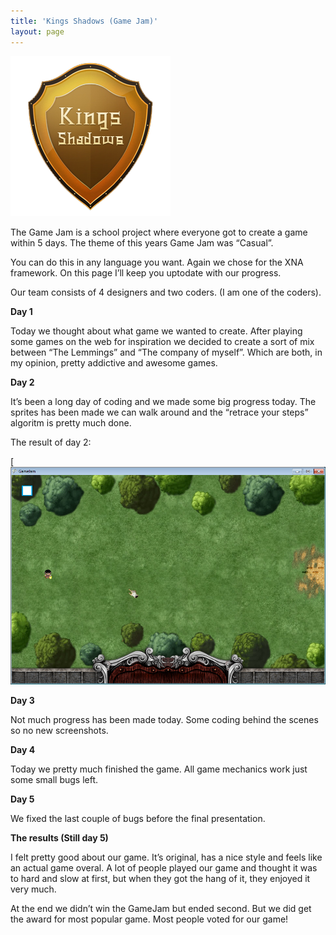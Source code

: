 ```yaml
---
title: 'Kings Shadows (Game Jam)'
layout: page
---
```


![](/assets/images/kings-shadows/kings-shadows-logo.png)

The Game Jam is a school project where everyone got to create a game within 5 days. The theme of this years Game Jam was “Casual”.

You can do this in any language you want. Again we chose for the XNA framework. On this page I’ll keep you uptodate with our progress.

Our team consists of 4 designers and two coders. (I am one of the coders).

**Day 1**

Today we thought about what game we wanted to create. After playing some games on the web for inspiration we decided to create a sort of mix between “The Lemmings” and “The company of myself”. Which are both, in my opinion, pretty addictive and awesome games.

**Day 2**

It’s been a long day of coding and we made some big progress today. The sprites has been made we can walk around and the “retrace your steps” algoritm is pretty much done.

The result of day 2:

[![](/assets/images/kings-shadows/kings-shadows-day2.png)

**Day 3**

Not much progress has been made today. Some coding behind the scenes so no new screenshots.

**Day 4**

Today we pretty much finished the game. All game mechanics work just some small bugs left.

**Day 5**

We fixed the last couple of bugs before the final presentation.

**The results (Still day 5)**

I felt pretty good about our game. It’s original, has a nice style and feels like an actual game overal. A lot of people played our game and thought it was to hard and slow at first, but when they got the hang of it, they enjoyed it very much.

At the end we didn’t win the GameJam but ended second. But we did get the award for most popular game. Most people voted for our game!